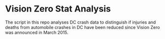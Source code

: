 # Vision Zero Stat Analysis 

The script in this repo analyses DC crash data to distinguish if injuries and deaths from automobile crashes in DC have been reduced since Vision Zero was announced in March 2015.
